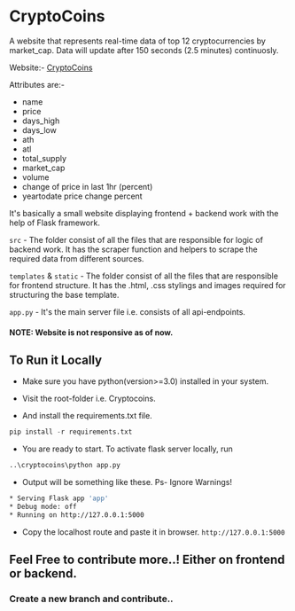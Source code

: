 # CryptoCoins

A website that represents real-time data of top 12 cryptocurrencies by market_cap. 
Data will update after 150 seconds (2.5 minutes) continuosly.

Website:- [CryptoCoins](https://cryptocoins.onrender.com/cryptocurrency-list)

Attributes are:- 

- name
- price
- days_high
- days_low
- ath
- atl
- total_supply
- market_cap
- volume
- change of price in last 1hr (percent)
- yeartodate price change percent

It's basically a small website displaying frontend + backend work with the help of Flask framework.


`src` - The folder consist of all the files that are responsible for logic of backend work. It has the scraper function and helpers to scrape the required data from different sources.

`templates` & `static` - The folder consist of all the files that are responsible for frontend structure. It has the .html, .css stylings and images required for structuring the base template.

`app.py` - It's the main server file i.e. consists of all api-endpoints.

#### NOTE: Website is not responsive as of now.

## To Run it Locally

- Make sure you have python(version>=3.0) installed in your system.

- Visit the root-folder i.e. Cryptocoins.

- And install the requirements.txt file.

```python
pip install -r requirements.txt
```

- You are ready to start. To activate flask server locally, run

```python
..\cryptocoins\python app.py
```

- Output will be something like these. Ps- Ignore Warnings!

```bash
* Serving Flask app 'app'
* Debug mode: off
* Running on http://127.0.0.1:5000
```

- Copy the localhost route and paste it in browser. `http://127.0.0.1:5000`


## Feel Free to contribute more..! Either on frontend or backend.

### Create a new branch and contribute..

